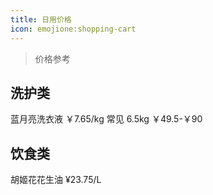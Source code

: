 ```yaml
---
title: 日用价格
icon: emojione:shopping-cart
---
```


> 价格参考

## 洗护类

蓝月亮洗衣液 ￥7.65/kg 常见 6.5kg ￥49.5-￥90

## 饮食类

胡姬花花生油 ¥23.75/L 

